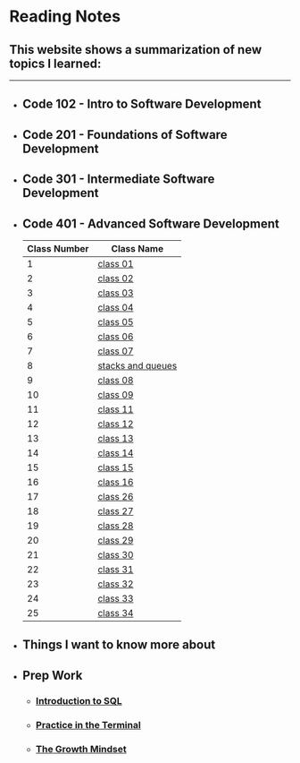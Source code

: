 # Reading Notes

## This website shows a summarization of new topics I learned:

---

- ## Code 102 - Intro to Software Development
- ## Code 201 - Foundations of Software Development
- ## Code 301 - Intermediate Software Development
- ## Code 401 - Advanced Software Development

  | Class Number | Class Name                                         |
  | ------------ | -------------------------------------------------- |
  | 1            | [class 01](/classes/class01.md)                    |
  | 2            | [class 02](/classes/class02.md)                    |
  | 3            | [class 03](/classes/class03.md)                    |
  | 4            | [class 04](/classes/class04.md)                    |
  | 5            | [class 05](/classes/class05.md)                    |
  | 6            | [class 06](/classes/class06.md)                    |
  | 7            | [class 07](/classes/class07.md)                    |
  | 8            | [stacks and queues](/classes/stacks-and-queues.md) |
  | 9            | [class 08](/classes/class08.md)                    |
  | 10           | [class 09](/classes/class09.md)                    |
  | 11           | [class 11](/classes/class11.md)                    |
  | 12           | [class 12](/classes/class12.md)                    |
  | 13           | [class 13](/classes/class13.md)                    |
  | 14           | [class 14](/classes/class14.md)                    |
  | 15           | [class 15](/classes/Trees.md)                      |
  | 16           | [class 16](/classes/class16.md)                    |
  | 17           | [class 26](/classes/class26.md)                    |
  | 18           | [class 27](/classes/class27.md)                    |
  | 19           | [class 28](/classes/class28.md)                    |
  | 20           | [class 29](/classes/class29.md)                    |
  | 21           | [class 30](/classes/Hash_Tables.md)                |
  | 22           | [class 31](/classes/class31.md)                    |
  | 23           | [class 32](/classes/class32.md)                    |
  | 24           | [class 33](/classes/class33.md)                    |
  | 25           | [class 34](/classes/class34.md)                    |

* ## Things I want to know more about

- ## Prep Work
  - ### [Introduction to SQL](/SQL.md)
  - ### [Practice in the Terminal](/PracticeInTheTerminal.md)
  - ### [The Growth Mindset](/The%20Growth%20Mindset.md)
